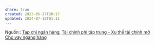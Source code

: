 ```yaml
---
share: true
created: 2023-05-27T20:17
updated: 2024-07-18T01:11
---
```

Nguồn:: [Tạp chí ngân hàng](T%E1%BA%A1p%20ch%C3%AD%20ng%C3%A2n%20h%C3%A0ng.md), [Tài chính phi tập trung - Xu thế tài chính mở](https://tapchinganhang.gov.vn/tai-chinh-phi-tap-trung-xu-the-tai-chinh-mo.htm)
[Cho vay ngang hàng](../Cho%20vay%20ngang%20h%C3%A0ng.md)

